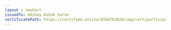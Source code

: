 ```yaml
--- 
layout : newCert 
issuedTo: Akshay Ashok Surve 
certificatePath: https://certifyme.online/ATAGTR2020/img/cert/participant/AkshayAshokSurve_8b8d0.png
--- 
```

